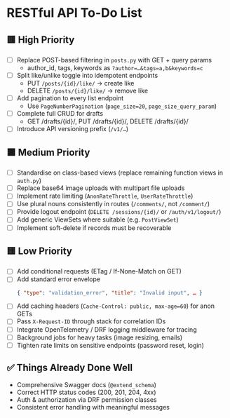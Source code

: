 # RESTful API To-Do List

## 🟥 High Priority
- [ ] Replace POST-based filtering in `posts.py` with GET + query params  
  - author_id, tags, keywords as `?author=…&tags=a,b&keywords=c`
- [ ] Split like/unlike toggle into idempotent endpoints  
  - PUT `/posts/{id}/like/` → create like  
  - DELETE `/posts/{id}/like/` → remove like
- [ ] Add pagination to every list endpoint  
  - Use `PageNumberPagination` (`page_size=20`, `page_size_query_param`)
- [ ] Complete full CRUD for drafts  
  - GET /drafts/{id}/, PUT /drafts/{id}/, DELETE /drafts/{id}/
- [ ] Introduce API versioning prefix (`/v1/…`)

## 🟧 Medium Priority
- [ ] Standardise on class-based views (replace remaining function views in `auth.py`)
- [ ] Replace base64 image uploads with multipart file uploads
- [ ] Implement rate limiting (`AnonRateThrottle`, `UserRateThrottle`)
- [ ] Use plural nouns consistently in routes (`/comments/`, not `/comment/`)
- [ ] Provide logout endpoint (`DELETE /sessions/{id}/` or `/auth/v1/logout/`)
- [ ] Add generic ViewSets where suitable (e.g. `PostViewSet`)
- [ ] Implement soft-delete if records must be recoverable

## 🟨 Low Priority
- [ ] Add conditional requests (ETag / If-None-Match on GET)
- [ ] Add standard error envelope  
  ```json
  { "type": "validation_error", "title": "Invalid input", … }
  ```
- [ ] Add caching headers (`Cache-Control: public, max-age=60`) for anon GETs
- [ ] Pass `X-Request-ID` through stack for correlation IDs
- [ ] Integrate OpenTelemetry / DRF logging middleware for tracing
- [ ] Background jobs for heavy tasks (image resizing, emails)
- [ ] Tighten rate limits on sensitive endpoints (password reset, login)

## ✅ Things Already Done Well
- Comprehensive Swagger docs (`@extend_schema`)
- Correct HTTP status codes (200, 201, 204, 4xx)
- Auth & authorization via DRF permission classes
- Consistent error handling with meaningful messages
